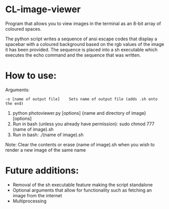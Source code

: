 # CL-image-viewer

Program that allows you to view images in the terminal as an 8-bit array of coloured spaces.

The python script writes a sequence of ansi escape codes that display a spacebar with a coloured background based on the rgb values of the image it has been provided. The sequence is placed into a sh executable which executes the echo command and the sequence that was written.

# How to use:

Arguments:

    -o [name of output file]    Sets name of output file (adds .sh onto the end)

1. python photoviewer.py [options] {name and directory of image} [options]
3. Run in bash (unless you already have permission): sudo chmod 777 (name of image).sh
4. Run in bash: ./(name of image).sh

Note: Clear the contents or erase (name of image).sh when you wish to render a new image of the same name

# Future additions:

  - Removal of the sh executable feature making the script standalone
  - Optional arguments that allow for functionality such as fetching an image from the internet
  - Multiprocessing

